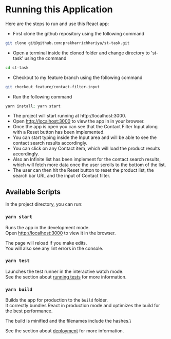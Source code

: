 # Running this Application

Here are the steps to run and use this React app:

- First clone the github repository using the following command

```zsh
git clone git@github.com:prakharrichhariya/st-task.git
```

- Open a terminal inside the cloned folder and change directory to 'st-task' using the command

```zsh
cd st-task
```

- Checkout to my feature branch using the following command

```zsh
git checkout feature/contact-filter-input
```

- Run the following command

```zsh
yarn install; yarn start
```

- The project will start running at http://localhost:3000.
- Open [http://localhost:3000](http://localhost:3000) to view the app in in your browser.
- Once the app is open you can see that the Contact Filter Input along with a Reset button has been implemented.
- You can start typing inside the Input area and will be able to see the contact search results accordingly.
- You can click on any Contact item, which will load the product results accordingly.
- Also an Infinite list has been implement for the contact search results, which will fetch more data once the user
  scrolls to the bottom of the list.
- The user can then hit the Reset button to reset the product list, the search bar URL and the input of Contact filter.

## Available Scripts

In the project directory, you can run:

### `yarn start`

Runs the app in the development mode.\
Open [http://localhost:3000](http://localhost:3000) to view it in the browser.

The page will reload if you make edits.\
You will also see any lint errors in the console.

### `yarn test`

Launches the test runner in the interactive watch mode.\
See the section about [running tests](https://facebook.github.io/create-react-app/docs/running-tests) for more information.

### `yarn build`

Builds the app for production to the `build` folder.\
It correctly bundles React in production mode and optimizes the build for the best performance.

The build is minified and the filenames include the hashes.\

See the section about [deployment](https://facebook.github.io/create-react-app/docs/deployment) for more information.

```

```
